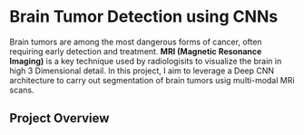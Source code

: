 # Brain Tumor Detection using CNNs

Brain tumors are among the most dangerous forms of cancer, often requiring early detection and treatment. **MRI (Magnetic Resonance Imaging)** is a key technique used by radiologisits to visualize the brain in high 3 Dimensional detail.
In this project, I aim to leverage a Deep CNN architecture to carry out segmentation of brain tumors usig multi-modal MRi scans.

## Project Overview


